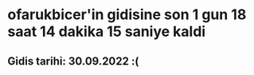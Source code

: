 # ofarukbicer'in gidisine son 1 gun 18 saat 14 dakika 15 saniye kaldi

## Gidis tarihi: 30.09.2022 :(